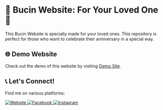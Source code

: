 # 🌹 Bucin Website: For Your Loved One 🌹

This Bucin Website is specially made for your loved ones. This repository is perfect for those who want to celebrate their anniversary in a special way.

## 🌐 Demo Website
Check out the demo of this website by visiting [Demo Site](https://agung-mk.github.io/webs-bucin/).

## 📞 Let's Connect!
Find me on various platforms:

<p align="left">
    <a href="https://agungdev.my.id" target="_blank">
        <img src="https://img.shields.io/badge/Website-Visit-blue?" alt="Website">
    </a>
    <a href="https://www.facebook.com/agung.mahesa.3760" target="_blank">
        <img src="https://img.shields.io/badge/Facebook-agung.mahesa.3760-blue?" alt="Facebook">
    </a>
    <a href="https://instagram.com/siagungg_" target="_blank">
        <img src="https://img.shields.io/badge/Instagram-@siagungg_-blue?" alt="Instagram">
    </a>
</p>